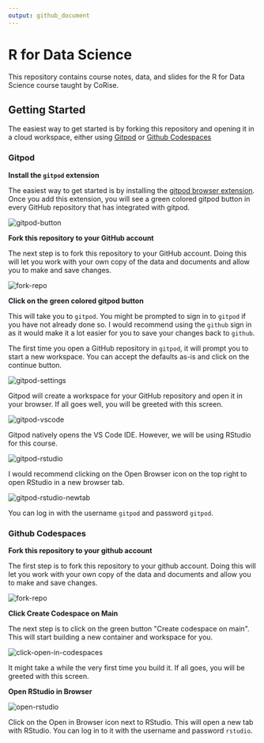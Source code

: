 ```yaml
---
output: github_document
---
```


# R for Data Science


This repository contains course notes, data, and slides for the R for Data Science
course taught by CoRise. 

## Getting Started

The easiest way to get started is by forking this repository and opening it in a cloud workspace, either using [Gitpod](#gitpod) or [Github Codespaces](#github-codespaces)

### Gitpod

__Install the `gitpod` extension__

The easiest way to get started is by installing the [gitpod browser extension](https://www.gitpod.io/docs/configure/user-settings/browser-extension). Once you add this extension, you will see a green colored gitpod button in every GitHub repository that has integrated with gitpod.

![gitpod-button](https://imgur.com/2RYt1RN.png)


__Fork this repository to your GitHub account__

The next step is to fork this repository to your GitHub account. Doing this will let you work with your own copy of the data and documents and allow you to make and save changes.

![fork-repo](https://imgur.com/woqAXx9.png)

__Click on the green colored gitpod button__

This will take you to `gitpod`. You might be prompted to sign in to `gitpod` if you have not already done so. I would recommend using the `github` sign in as it would make it a lot easier for you to save your changes back to `github`.

The first time you open a GitHub repository in `gitpod`, it will prompt you to start a new workspace. You can accept the defaults as-is and click on the continue button.

![gitpod-settings](https://i.imgur.com/GlL1r7U.png)

Gitpod will create a workspace for your GitHub repository and open it in your browser. If all goes well, you will be greeted with this screen.

![gitpod-vscode](https://i.imgur.com/guWJPVJ.png)

Gitpod natively opens the VS Code IDE. However, we will be using RStudio for this course.

![gitpod-rstudio](https://i.imgur.com/aCMuwSE.png)

I would recommend clicking on the Open Browser icon on the top right to open RStudio in a new browser tab.

![gitpod-rstudio-newtab](https://i.imgur.com/l9PzGZb.png)

You can log in with the username `gitpod` and password `gitpod`.

### Github Codespaces

__Fork this repository to your github account__

The first step is to fork this repository to your github account. Doing this will let you work with your own copy of the data and documents and allow you to make and save changes.

![fork-repo](https://i.imgur.com/qULlQGP.png)

__Click Create Codespace on Main__

The next step is to click on the green button "Create codespace on main". This will start building a new container and workspace for you.

![click-open-in-codespaces](https://i.imgur.com/SKYcYcG.png)

It might take a while the very first time you build it. If all goes, you will be greeted with this screen.

__Open RStudio in Browser__

![open-rstudio](https://i.imgur.com/jfbtafW.png)

Click on the Open in Browser icon next to RStudio. This will open a new tab with RStudio. You can log in to it with the username and password `rstudio`.




